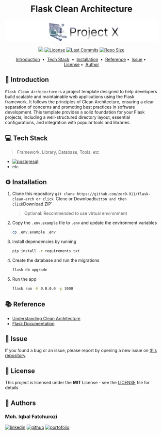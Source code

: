 <!-- git remote add origin https|ssh:path/to/the/repository.git  -->
<!-- git pull origin main --rebase -->
<div align="center">
<h1> Flask Clean Architecture </h1>
<a href="https://github.com/zer0-911/flask-clean-arch/header.png">
    <img src="./img/header.png" alt="flask-clean-arch">
</a>

<!-- You can make badge by read on official documentation at https://shields.io/badges -->

</div>
<p align="center">
<a target="_blank" href="https://www.linkedin.com/in/moh-iqbal-fatchurozi/"><img height="20" src="https://img.shields.io/badge/LinkedIn-0077B5?style=for-the-badge&logo=linkedin&logoColor=white" /></a>
<a target="_blank" href=""><img height="20" src="https://img.shields.io/github/license/zer0-911/flask-clean-arch" alt="License"></a>
<a target="_blank" href=""><img height="20" src="https://img.shields.io/github/commit-activity/t/zer0-911/flask-clean-arch" alt="Last Commits"></a>
<a target="_blank" href=""><img height="20" src="https://img.shields.io/github/repo-size/zer0-911/flask-clean-arch" alt="Repo Size"></a>
</p>

<p align="center">
<a href="#-introduction">Introduction</a> &nbsp;&bull;&nbsp;
<a href="#-tech-stack">Tech Stack</a> &nbsp;&bull;&nbsp;
<a href="#%EF%B8%8F-installation">Installation</a> &nbsp;&bull;&nbsp;
<a href="#-reference">Reference</a>&nbsp;&bull;&nbsp;
<a href="#-issue">Issue</a>&nbsp;&bull;&nbsp;
<a href="#-license">License</a>&nbsp;&bull;&nbsp;
<a href="#-author">Author</a>
</p>

## 📄 Introduction

`Flask Clean Architecture` is a project template designed to help developers build scalable and maintainable web applications using the Flask framework. It follows the principles of Clean Architecture, ensuring a clear separation of concerns and promoting best practices in software development. This template provides a solid foundation for your Flask projects, including a well-structured directory layout, essential configurations, and integration with popular tools and libraries.

## 💻 Tech Stack

> Framework, Library, Database, Tools, etc

<!-- You can search the logo with https://simpleicons.org and copy the name in logo=copyhere same with color after badge/YourText-YourColor-->

- <a target="_blank" href="https://www.postgresql.org/">
      <img height="20" src="https://img.shields.io/badge/Postgresql-0D96F6?style=for-the-badge&logo=postgresql&logoColor=white" alt="postgresql"/>
  </a>
- etc

## ⚙️ Installation

1. Clone this repository `git clone https://github.com/zer0-911/flask-clean-arch or click `Clone or Download`button and then click`Download ZIP`
   > Optional: Recommended to use virtual environment
2. Copy the `.env.example` file to `.env` and update the environment variables
   ```bash
   cp .env.example .env
   ```
3. Install dependencies by running
   ```bash
   pip install -r requirements.txt
   ```
4. Create the database and run the migrations
   ```bash
   flask db upgrade
   ```
5. Run the app

   ```bash
   flask run -h 0.0.0.0 -p 3000
   ```

<!-- ## 📽️ Demo -->

<!-- If Needed  -->
<!-- <div align="center">
    <img src="./img/demo.gif" alt="Demo">
</div> -->

## 📚 Reference

<!-- If Needed -->

- [Understanding Clean Architecture](https://blog.cleancoder.com/uncle-bob/2012/08/13/the-clean-architecture.html)
- [Flask Documentation](https://flask.palletsprojects.com/en/2.0.x/)

## 🚩 Issue

If you found a bug or an issue, please report by opening a new issue on [this repository](https://github.com/zer0-911/flask-clean-arch/issues).

## 📝 License

This project is licensed under the **MIT** License - see the [LICENSE](LICENSE) file for details

## 📌 Authors

<p align="center">
<h3> Moh. Iqbal Fatchurozi </h3>
<a target="_blank" href="https://www.linkedin.com/in/moh-iqbal-fatchurozi/"><img height="20" src="https://img.shields.io/badge/LinkedIn-0077B5?style=for-the-badge&logo=linkedin&logoColor=white" alt="linkedin" /></a>
<a target="_blank" href="https://github.com/zer0-911"><img height="20" src="https://img.shields.io/badge/Github-000000?style=for-the-badge&logo=github&logoColor=white" alt="github"/></a>
<a target="_blank" href="https://iqbalfatchurozi.tech">
<img height="20" src="https://img.shields.io/badge/Portfolio-00BC8E?style=for-the-badge&logo=googlecloud&logoColor=white" alt="portofolio"/>
</a>
</p>
